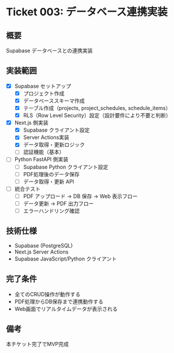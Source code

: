 # Ticket 003: データベース連携実装

## 概要

Supabase データベースとの連携実装

## 実装範囲

- [x] Supabase セットアップ
  - [x] プロジェクト作成
  - [x] データベーススキーマ作成
  - [x] テーブル作成（projects, project_schedules, schedule_items）
  - [x] RLS（Row Level Security）設定（設計要件により不要と判断）
- [x] Next.js 側実装
  - [x] Supabase クライアント設定
  - [x] Server Actions実装
  - [x] データ取得・更新ロジック
  - [ ] 認証機能（基本）
- [ ] Python FastAPI 側実装
  - [ ] Supabase Python クライアント設定
  - [ ] PDF処理後のデータ保存
  - [ ] データ取得・更新 API
- [ ] 統合テスト
  - [ ] PDF アップロード → DB 保存 → Web 表示フロー
  - [ ] データ更新 → PDF 出力フロー
  - [ ] エラーハンドリング確認

## 技術仕様

- Supabase (PostgreSQL)
- Next.js Server Actions
- Supabase JavaScript/Python クライアント

## 完了条件

- 全てのCRUD操作が動作する
- PDF処理からDB保存まで連携動作する
- Web画面でリアルタイムデータが表示される

## 備考

本チケット完了でMVP完成
